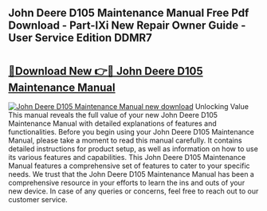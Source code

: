 ## John Deere D105 Maintenance Manual Free Pdf Download - Part-IXi New Repair Owner Guide - User Service Edition DDMR7

# <h2><a href="http://bc95126.oget.top/?id=John+Deere+D105+Maintenance+Manual">🔗Download New 👉🔴 John Deere D105 Maintenance Manual</a></h2>

[![John Deere D105 Maintenance Manual new download](https://i.imgur.com/5g1atiW.png)](http://bc95126.oget.top/?id=John+Deere+D105+Maintenance+Manual)
Unlocking Value This manual reveals the full value of your new John Deere D105 Maintenance Manual with detailed explanations of features and functionalities. Before you begin using your John Deere D105 Maintenance Manual, please take a moment to read this manual carefully. It contains detailed instructions for product setup, as well as information on how to use its various features and capabilities. This John Deere D105 Maintenance Manual features a comprehensive set of features to cater to your specific needs. We trust that the John Deere D105 Maintenance Manual has been a comprehensive resource in your efforts to learn the ins and outs of your new device. In case of any queries or concerns, feel free to reach out to our customer service.
